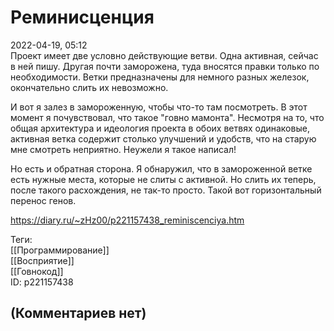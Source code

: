 Реминисценция
=============

  
2022-04-19, 05:12  
 Проект имеет две условно действующие ветви. Одна активная, сейчас в ней пишу. Другая почти заморожена, туда вносятся правки только по необходимости. Ветки предназначены для немного разных железок, окончательно слить их невозможно.   
   
 И вот я залез в замороженную, чтобы что-то там посмотреть. В этот момент я почувствовал, что такое "говно мамонта". Несмотря на то, что общая архитектура и идеология проекта в обоих ветвях одинаковые, активная ветка содержит столько улучшений и удобств, что на старую мне смотреть неприятно. Неужели я такое написал!   
   
 Но есть и обратная сторона. Я обнаружил, что в замороженной ветке есть нужные места, которые не слиты с активной. Но слить их теперь, после такого расхождения, не так-то просто. Такой вот горизонтальный перенос генов.   
  
<https://diary.ru/~zHz00/p221157438_reminiscenciya.htm>  
  
Теги:  
[[Программирование]]  
[[Восприятие]]  
[[Говнокод]]  
ID: p221157438  


(Комментариев нет)
------------------